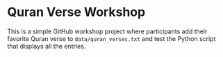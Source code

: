 # Quran Verse Workshop
This is a simple GitHub workshop project where participants add their favorite Quran verse to `data/quran_verses.txt` and test the Python script that displays all the entries.
